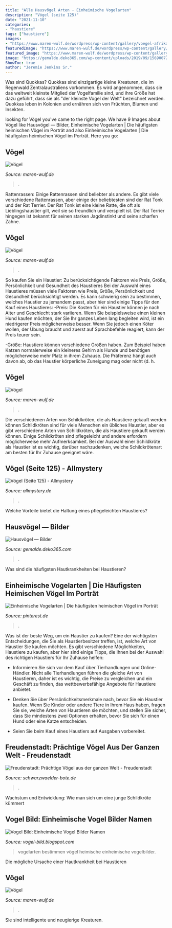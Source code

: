 ```yaml
---
title: "Alle Hausvögel Arten - Einheimische Vogelarten"
description: "Vögel (seite 125)"
date: "2021-11-10"
categories:
- "haustiere"
tags: ["haustiere"]
images:
- "https://www.maren-wulf.de/wordpress/wp-content/gallery/voegel-afrika/cache/IMG_1018.JPG-nggid041090-ngg0dyn-564x404x100-00f0w010c011r110f110r010t010.JPG"
featuredImage: "https://www.maren-wulf.de/wordpress/wp-content/gallery/voegel-afrika/cache/IMG_3810.jpg-nggid042295-ngg0dyn-564x404x100-00f0w010c011r110f110r010t010.jpg"
featured_image: "https://www.maren-wulf.de/wordpress/wp-content/gallery/voegel-afrika/cache/IMG_3810.jpg-nggid042295-ngg0dyn-564x404x100-00f0w010c011r110f110r010t010.jpg"
image: "https://gemalde.deko365.com/wp-content/uploads/2019/09/1569007279_405_Hausvoegel.jpg"
ShowToc: true
author: "Jeremie Jenkins Sr."
---
```



Was sind Quokkas?
Quokkas sind einzigartige kleine Kreaturen, die im Regenwald Zentralaustraliens vorkommen. Es wird angenommen, dass sie das weltweit kleinste Mitglied der Vogelfamilie sind, und ihre Größe hat dazu geführt, dass sie als "der kleinste Vogel der Welt" bezeichnet werden. Quokkas leben in Kolonien und ernähren sich von Früchten, Blumen und Insekten.

	

		
looking for Vögel you've came to the right page. We have 9 Images about Vögel like Hausvögel — Bilder, Einheimische Vogelarten | Die häufigsten heimischen Vögel im Porträt and also Einheimische Vogelarten | Die häufigsten heimischen Vögel im Porträt. Here you go:
		
    
## Vögel

<img loading=lazy src="https://www.maren-wulf.de/wordpress/wp-content/gallery/voegel-afrika/cache/IMG_0966.JPG-nggid041089-ngg0dyn-564x404x100-00f0w010c011r110f110r010t010.JPG" onerror="this.onerror=null;this.src='https://tse2.mm.bing.net/th?id=OIP.hpvM3mTbs2p4sUjelTss8AHaFT&amp;pid=15.1';" alt="Vögel">

_Source: maren-wulf.de_

>. 

	

Rattenrassen: Einige Rattenrassen sind beliebter als andere.
Es gibt viele verschiedene Rattenrassen, aber einige der beliebtesten sind der Rat Tonk und der Rat Terrier. Der Rat Tonk ist eine kleine Ratte, die oft als Lieblingshaustier gilt, weil sie so freundlich und verspielt ist. Der Rat Terrier hingegen ist bekannt für seinen starken Jagdinstinkt und seine scharfen Zähne.

    
## Vögel

<img loading=lazy src="https://www.maren-wulf.de/wordpress/wp-content/gallery/voegel-afrika/cache/IMG_3810.jpg-nggid042295-ngg0dyn-564x404x100-00f0w010c011r110f110r010t010.jpg" onerror="this.onerror=null;this.src='https://tse2.mm.bing.net/th?id=OIP.DAQSMGWHate9cxxFBDdpTQHaFT&amp;pid=15.1';" alt="Vögel">

_Source: maren-wulf.de_

>. 

	

So kaufen Sie ein Haustier: Zu berücksichtigende Faktoren wie Preis, Größe, Persönlichkeit und Gesundheit des Haustieres
Bei der Auswahl eines Haustieres müssen viele Faktoren wie Preis, Größe, Persönlichkeit und Gesundheit berücksichtigt werden. Es kann schwierig sein zu bestimmen, welches Haustier zu jemandem passt, aber hier sind einige Tipps für den Kauf eines Haustieres:
-Preis: Die Kosten für ein Haustier können je nach Alter und Geschlecht stark variieren. Wenn Sie beispielsweise einen kleinen Hund kaufen möchten, der Sie Ihr ganzes Leben lang begleiten wird, ist ein niedrigerer Preis möglicherweise besser. Wenn Sie jedoch einen Köter wollen, der Übung braucht und zuerst auf Sprachbefehle reagiert, kann der Preis teurer sein.

-Größe: Haustiere können verschiedene Größen haben. Zum Beispiel haben Katzen normalerweise ein kleineres Gehirn als Hunde und benötigen möglicherweise mehr Platz in ihrem Zuhause. Die Präferenz hängt auch davon ab, ob das Haustier körperliche Zuneigung mag oder nicht (d. h.

    
## Vögel

<img loading=lazy src="https://www.maren-wulf.de/wordpress/wp-content/gallery/voegel-afrika/cache/IMG_1018.JPG-nggid041090-ngg0dyn-564x404x100-00f0w010c011r110f110r010t010.JPG" onerror="this.onerror=null;this.src='https://tse2.mm.bing.net/th?id=OIP.og8UBDFHKDi7ANEWaWsCrAHaFT&amp;pid=15.1';" alt="Vögel">

_Source: maren-wulf.de_

>. 

	

Die verschiedenen Arten von Schildkröten, die als Haustiere gekauft werden können
Schildkröten sind für viele Menschen ein übliches Haustier, aber es gibt verschiedene Arten von Schildkröten, die als Haustiere gekauft werden können. Einige Schildkröten sind pflegeleicht und andere erfordern möglicherweise mehr Aufmerksamkeit. Bei der Auswahl einer Schildkröte als Haustier ist es wichtig, darüber nachzudenken, welche Schildkrötenart am besten für Ihr Zuhause geeignet wäre.

    
## Vögel (Seite 125) - Allmystery

<img loading=lazy src="https://www.allmystery.de/static/th/preview/static/upics/89ad7c_IMG_0159.jpg_conv.jpg" onerror="this.onerror=null;this.src='https://tse4.mm.bing.net/th?id=OIP.oMcERGtb9KSjahY5b991lwHaF7&amp;pid=15.1';" alt="Vögel (Seite 125) - Allmystery">

_Source: allmystery.de_

>. 

	

Welche Vorteile bietet die Haltung eines pflegeleichten Haustieres?

    
## Hausvögel — Bilder

<img loading=lazy src="https://gemalde.deko365.com/wp-content/uploads/2019/09/1569007279_405_Hausvoegel.jpg" onerror="this.onerror=null;this.src='https://tse2.mm.bing.net/th?id=OIP.CtxolmVYPqLAS1LWRNRvcgHaGQ&amp;pid=15.1';" alt="Hausvögel — Bilder">

_Source: gemalde.deko365.com_

>. 

	

Was sind die häufigsten Hautkrankheiten bei Haustieren?

    
## Einheimische Vogelarten | Die Häufigsten Heimischen Vögel Im Porträt

<img loading=lazy src="https://i.pinimg.com/736x/0e/5c/1a/0e5c1a86faf1d0778843157fedbd2962.jpg" onerror="this.onerror=null;this.src='https://tse4.mm.bing.net/th?id=OIP.xJAeNPnB-wC-0wlI1Uq6AAHaHa&amp;pid=15.1';" alt="Einheimische Vogelarten | Die häufigsten heimischen Vögel im Porträt">

_Source: pinterest.de_

>. 

	

Was ist der beste Weg, um ein Haustier zu kaufen?
Eine der wichtigsten Entscheidungen, die Sie als Haustierbesitzer treffen, ist, welche Art von Haustier Sie kaufen möchten. Es gibt verschiedene Möglichkeiten, Haustiere zu kaufen, aber hier sind einige Tipps, die Ihnen bei der Auswahl des richtigen Haustiers für Ihr Zuhause helfen:
- Informieren Sie sich vor dem Kauf über Tierhandlungen und Online-Händler. Nicht alle Tierhandlungen führen die gleiche Art von Haustieren, daher ist es wichtig, die Preise zu vergleichen und ein Geschäft zu finden, das wettbewerbsfähige Angebote für Haustiere anbietet.

- Denken Sie über Persönlichkeitsmerkmale nach, bevor Sie ein Haustier kaufen. Wenn Sie Kinder oder andere Tiere in Ihrem Haus haben, fragen Sie sie, welche Arten von Haustieren sie möchten, und stellen Sie sicher, dass Sie mindestens zwei Optionen erhalten, bevor Sie sich für einen Hund oder eine Katze entscheiden.

- Seien Sie beim Kauf eines Haustiers auf Ausgaben vorbereitet.

    
## Freudenstadt: Prächtige Vögel Aus Der Ganzen Welt - Freudenstadt

<img loading=lazy src="https://www.schwarzwaelder-bote.de/media.media.76195548-40a2-4f85-88f3-3c6b5ce7bca3.original1024.jpg" onerror="this.onerror=null;this.src='https://tse1.mm.bing.net/th?id=OIP.cl3s3nOqLxbZPn3UTyRaoAHaLJ&amp;pid=15.1';" alt="Freudenstadt: Prächtige Vögel aus der ganzen Welt - Freudenstadt">

_Source: schwarzwaelder-bote.de_

>. 

	

Wachstum und Entwicklung: Wie man sich um eine junge Schildkröte kümmert

    
## Vogel Bild: Einheimische Vogel Bilder Namen

<img loading=lazy src="https://www.brodowski-fotografie.de/bilder/vogelarten/saatkraehe.jpg" onerror="this.onerror=null;this.src='https://tse1.mm.bing.net/th?id=OIP.GrILsmg0QJJ9rYcaH1r8zAHaE9&amp;pid=15.1';" alt="Vogel Bild: Einheimische Vogel Bilder Namen">

_Source: vogel-bild.blogspot.com_

>vogelarten bestimmen vögel heimische einheimische vogelbilder. 

	

Die mögliche Ursache einer Hautkrankheit bei Haustieren

    
## Vögel

<img loading=lazy src="https://www.maren-wulf.de/wordpress/wp-content/gallery/voegel-afrika/cache/IMG_9028.JPG-nggid03244-ngg0dyn-564x404x100-00f0w010c011r110f110r010t010.JPG" onerror="this.onerror=null;this.src='https://tse3.mm.bing.net/th?id=OIP.KGdMKYzmyhWboOL3r5b-YgHaFT&amp;pid=15.1';" alt="Vögel">

_Source: maren-wulf.de_

>. 

	

Sie sind intelligente und neugierige Kreaturen.

